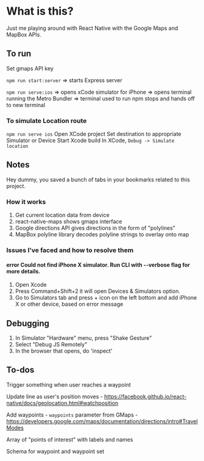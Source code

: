# What is this?

Just me playing around with React Native with the Google Maps and MapBox APIs.

## To run

Set gmaps API key

`npm run start:server`
=> starts Express server

`npm run serve:ios`
=> opens xCode simulator for iPhone
=> opens terminal running the Metro Bundler
=> terminal used to run npm stops and hands off to new terminal

### To simulate Location route
`npm run serve ios`
Open XCode project
Set destination to appropriate Simulator or Device
Start Xcode build
In XCode, `Debug -> Simulate location`

## Notes

Hey dummy, you saved a bunch of tabs in your bookmarks related to this project.

### How it works

1. Get current location data from device
1. react-native-maps shows gmaps interface
1. Google directions API gives directions in the form of "polylines"
1. MapBox polyline library decodes polyline strings to overlay onto map

### Issues I've faced and how to resolve them

#### error Could not find iPhone X simulator. Run CLI with --verbose flag for more details.

1. Open Xcode
2. Press Command+Shift+2 it will open Devices & Simulators option.
3. Go to Simulators tab and press + icon on the left bottom and add iPhone X or other device, based on error message

## Debugging

1. In Simulator "Hardware" menu, press "Shake Gesture"
2. Select "Debug JS Remotely"
3. In the browser that opens, do 'inspect'

## To-dos

Trigger something when user reaches a waypoint

Update line as user's position moves - https://facebook.github.io/react-native/docs/geolocation.html#watchposition

Add waypoints - `waypoints` parameter from GMaps - https://developers.google.com/maps/documentation/directions/intro#TravelModes

Array of "points of interest" with labels and names

Schema for waypoint and waypoint set
